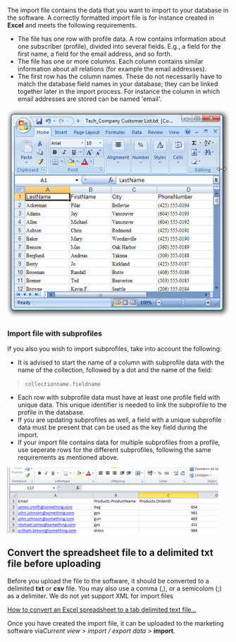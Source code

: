 The import file contains the data that you want to import to your
database in the software. A correctly formatted import file is for
instance created in **Excel** and meets the following requirements.

-   The file has one row with profile data. A row contains information
    about one subscriber (profile), divided into several fields. E.g., a
    field for the first name, a field for the email address, and so
    forth.
-   The file has one or more columns. Each column contains similar
    information about all relations (for example the email addresses).
-   The first row has the column names. These do not necessarily have to
    match the database field names in your database; they can be linked
    together later in the import process. For instance the column in
    which email addresses are stored can be named 'email'.

![Import file ](../images/excelimportfile.png)

### Import file with subprofiles

If you also you wish to import subprofiles, take into account the
following:

-   It is advised to start the name of a column with subprofile data
    with the name of the collection, followed by a dot and the name of
    the field:

> `collectionname.fieldname`

-   Each row with subprofile data must have at least one profile field
    with unique data. This unique identifier is needed to link the
    subprofile to the profile in the database.
-   If you are updating subprofiles as well, a field with a unique
    subprofile data must be present that can be used as the key field
    during the import.
-   If your import file contains data for multiple subprofiles from a
    profile, use seperate rows for the different subprofiles, following
    the same requirements as mentioned above.

![](../images/importer12.png)

Convert the spreadsheet file to a delimited txt file before uploading
---------------------------------------------------------------------

Before you upload the file to the software, it should be converted to a
delimited **txt** or **csv** file. You may also use a comma (,), or a
semicolom (;) as a delimiter. We do not yet support XML for import files

[How to convert an Excel spreadsheet to a tab delimited text
file...](http://www.howtogeek.com/79991/convert-an-excel-spreadsheet-to-a-tab-delimited-text-file/)

Once you have created the import file, it can be uploaded to the
marketing software via*Current view \> import / export data \>*
**import**.
